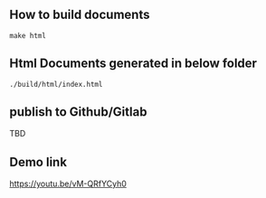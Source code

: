 ## How to build documents
```
make html
``` 
## Html Documents generated in below folder
```
./build/html/index.html
```
## publish to Github/Gitlab
TBD

## Demo link
https://youtu.be/vM-QRfYCyh0
